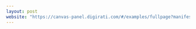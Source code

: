 ```yaml
---
layout: post
website: "https://canvas-panel.digirati.com/#/examples/fullpage?manifest=https://stephenwf.github.io/ocean-liners.json"
---
```


